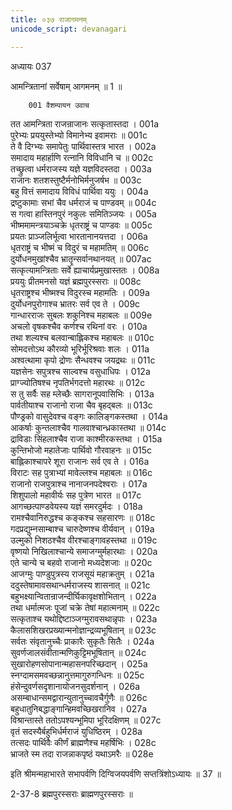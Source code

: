 ```yaml
---
title: ०३७ राजागमनम्
unicode_script: devanagari

---
```

अध्यायः 037

आमन्त्रितानां सर्वेषाम् आगमनम् ॥ 1 ॥

		001	वैशम्पायन उवाच   
तत आमन्त्रिता राजन्राजानः सत्कृतास्तदा ।	001a  
पुरेभ्यः प्रययुस्तेभ्यो विमानेभ्य इवामराः ॥	001c  
ते वै दिग्भ्यः समापेतुः पार्थिवास्तत्र भारत ।	002a  
समादाय महार्हाणि रत्नानि विविधानि च ॥	002c  
तच्छ्रुत्वा धर्मराजस्य यज्ञे यज्ञविदस्तदा ।	003a  
राजानः शतशस्तुष्टैर्मनोभिर्मनुजर्षभ ॥	003c  
बहु वित्तं समादाय विविधं पार्थिवा ययुः ।	004a  
द्रष्टुकामाः सभां चैव धर्मराजं च पाण्डवम् ॥	004c  
स गत्वा हास्तिनपुरं नकुलः समितिञ्जयः ।	005a  
भीष्ममामन्त्रयाञ्चक्रे धृतराष्ट्रं च पाण्डवः ॥	005c  
प्रयतः प्राञ्जलिर्भूत्वा भारतानानयत्तदा ।	006a  
धृतराष्ट्रं च भीष्मं च विदुरं च महामतिम् ॥	006c  
दुर्योधनमुखांश्चैव भ्रातॄन्सर्वानथानयत् ॥	007ac  
सत्कृत्यामन्त्रिताः सर्वे ह्याचार्यप्रमुखास्ततः ।	008a  
प्रययुः प्रीतमनसो यज्ञं ब्रह्मपुरस्सराः ॥	008c  
धृतराष्ट्रश्च भीष्मश्च विदुरस्च महामतिः ।	009a  
दुर्योधनपुरोगाश्च भ्रातरः सर्व एव ते ।	009c  
गान्धारराजः सुबलः शकुनिश्च महाबलः ॥	009e  
अचलो वृषकश्चैव कर्णश्च रथिनां वरः ।	010a  
तथा शल्यश्च बलवान्बाह्लिकश्च महाबलः ॥	010c  
सोमदत्तोऽथ कौरव्यो भूरिर्भूरिश्रवाः शलः ।	011a  
अश्वत्थामा कृपो द्रोणः सैन्धवश्च जयद्रथः ॥	011c  
यज्ञसेनः सपुत्रश्च साल्वश्च वसुधाधिपः ।	012a  
प्राग्ज्योतिषश्च नृपतिर्भगदत्तो महारथः ॥	012c  
स तु सर्वैः सह म्लेच्छैः सागरानूपवासिभिः ।	013a  
पार्वतीयाश्च राजानो राजा चैव बृहद्बलः ॥	013c  
पौण्ड्रको वासुदेवश्च वङ्गः कालिङ्गकस्तथा ।	014a  
आकर्षाः कुन्तलाश्चैव गालवाश्चान्ध्रकास्तथा ॥	014c  
द्राविडाः सिंहलाश्चैव राजा काश्मीरकस्तथा ।	015a  
कुन्तिभोजो महातेजाः पार्थिवो गौरवाहनः ॥	015c  
बाह्लिकाश्चापरे शूरा राजानः सर्व एव ते ।	016a  
विराटः सह पुत्राभ्यां मावेल्लश्च महाबलः ॥	016c  
राजानो राजपुत्राश्च नानाजनपदेश्वराः ।	017a  
शिशुपालो महावीर्यः सह पुत्रेण भारत ॥	017c  
आगच्छत्पाण्डवेयस्य यज्ञं समरदुर्मदः ।	018a  
रामश्चैवानिरुद्धश्च कङ्कश्च सहसारणः ॥	018c  
गदप्रद्युम्नसाम्बाश्च चारुदेष्णश्च वीर्यवान् ।	019a  
उल्मुको निशठश्चैव वीरश्चाङ्गावहस्तथा ॥	019c  
वृष्णयो निखिलाश्चान्ये समाजग्मुर्महारथाः ।	020a  
एते चान्ये च बहवो राजानो मध्यदेशजाः ॥	020c  
आजग्मुः पाण्डुपुत्रस्य राजसूयं महाक्रतुम् ।	021a  
ददुस्तेषामावसथान्धर्मराजस्य शासनात् ॥	021c  
बहुभक्ष्यान्वितान्राजन्दीर्घिकावृक्षशोभितान् ।	022a  
तथा धर्मात्मजः पूजां चक्रे तेषां महात्मनाम् ॥	022c  
सत्कृताश्च यथोद्दिष्टाञ्जग्मुरावसथान्नृपाः ।	023a  
कैलासशिखरप्रख्यान्मनोज्ञान्द्रव्यभूषितान् ॥	023c  
सर्वतः संवृतानुच्चैः प्राकारैः सुकृतैः सितैः ।	024a  
सुवर्णजालसंवीतान्मणिकुट्टिमभूषितान् ॥	024c  
सुखारोहणसोपानान्महासनपरिच्छदान् ।	025a  
स्नग्दामसमवच्छन्नानुत्तमागुरुगन्धिनः ॥	025c  
हंसेन्दुवर्णसदृशानायोजनसुदर्शनान् ।	026a  
असम्बाधान्समद्वारान्युतानुच्चावचैर्गुणैः ॥	026c  
बहुधातुनिबद्धाङ्गान्हिमवच्छिखरानिव ।	027a  
विश्रान्तास्ते ततोऽपश्यन्भूमिपा भूरिदक्षिणम् ॥	027c  
वृतं सदस्यैर्बहुभिर्धर्मराजं युधिष्ठिरम् ।	028a  
तत्सदः पार्थिवैः कीर्णं ब्राह्मणैश्च महर्षिभिः ।	028c  
भ्राजते स्म तदा राजन्नाकपृष्ठं यथाऽमरैः ॥ 	028e  

इति श्रीमन्महाभारते सभापर्वणि दिग्विजयपर्वणि सप्तत्रिंशोऽध्यायः ॥ 37 ॥

2-37-8 ब्रह्मपुरस्सराः ब्राह्मणपुरस्सराः ॥